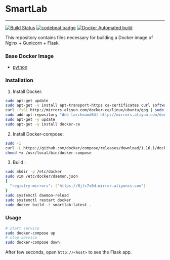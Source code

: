 # SmartLab
---
[![Build Status](https://travis-ci.org/Bye-lemon/SmartLab.svg?branch=master)](https://travis-ci.org/Bye-lemon/SmartLab)
[![codebeat badge](https://codebeat.co/badges/ccfe67ae-b831-411c-9779-bb2cee86d557)](https://codebeat.co/projects/github-com-bye-lemon-smartlab-master)
[![Docker Automated build](https://img.shields.io/docker/automated/jrottenberg/ffmpeg.svg)](https://hub.docker.com/r/byelemon/smartlab/)



This repository contains files necessary for building a Docker image of Nginx + Gunicorn + Flask.


### Base Docker Image

* [python](https://hub.docker.com/_/python/)


### Installation

1. Install Docker.

```bash
sudo apt-get update
sudo apt-get -y install apt-transport-https ca-certificates curl software-properties-common
curl -fsSL http://mirrors.aliyun.com/docker-ce/linux/ubuntu/gpg | sudo apt-key add -
sudo add-apt-repository "deb [arch=amd64] http://mirrors.aliyun.com/docker-ce/linux/ubuntu $(lsb_release -cs) stable"
sudo apt-get -y update
sudo apt-get -y install docker-ce
```

2. Install Docker-compose:

```bash
sudo -i
curl -L https://github.com/docker/compose/releases/download/1.16.1/docker-compose-`uname -s`-`uname -m` > /usr/local/bin/docker-compose
chmod +x /usr/local/bin/docker-compose
```

3. Build :

```bash
sudo mkdir -p /etc/docker
sudo vim /etc/docker/daemon.json
{
  "registry-mirrors": ["https://8jlc7x0d.mirror.aliyuncs.com"]
}
sudo systemctl daemon-reload
sudo systemctl restart docker
sudo docker build -t smartlab:latest .
```

### Usage

```bash
# start service
sudo docker-compose up
# stop service
sudo docker-compose down
```

After few seconds, open `http://<host>` to see the Flask app.
